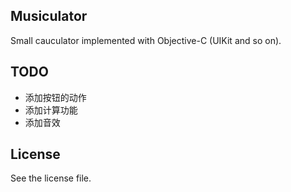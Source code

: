 Musiculator
---

Small cauculator implemented with Objective-C (UIKit and so on).

## TODO

- 添加按钮的动作
- 添加计算功能
- 添加音效

## License

See the license file.

